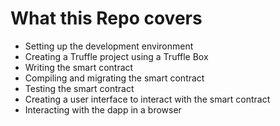 # What this Repo covers

* Setting up the development environment
* Creating a Truffle project using a Truffle Box
* Writing the smart contract
* Compiling and migrating the smart contract
* Testing the smart contract
* Creating a user interface to interact with the smart contract
* Interacting with the dapp in a browser